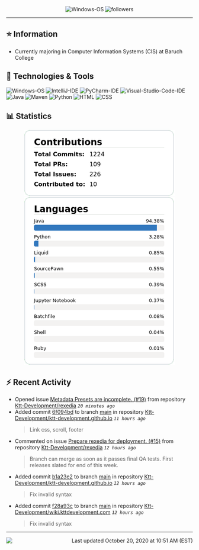 <div align="center">
    <img 
        src="https://img.shields.io/badge/OS-Windows-informational?style=for-the-badge&color=3278be"
        alt="Windows-OS">
    <img 
        src="https://img.shields.io/github/followers/katsute?color=3278be&style=for-the-badge"
        alt="followers">
</div>

<hr>

## ⭐ Information

 - Currently majoring in Computer Information Systems (CIS) at Baruch College

## 🔧 Technologies & Tools

<img 
    src="https://img.shields.io/badge/OS-Windows-informational?style=flat-square&color=3278be"
    alt="Windows-OS">
<img 
    src="https://img.shields.io/badge/Editor-IntelliJ_IDEA-informational?style=flat-square&logo=intellij-idea&logoColor=white&color=3278be"
    alt="IntelliJ-IDE">
<img 
    src="https://img.shields.io/badge/Editor-PyCharm-informational?style=flat-square&logo=pycharm&logoColor=white&color=3278be"
    alt="PyCharm-IDE">
<img 
    src="https://img.shields.io/badge/Editor-Visual_Studio_Code-informational?style=flat-square&logo=Visual-Studio-Code&logoColor=white&color=3278be"
    alt="Visual-Studio-Code-IDE">
<img 
    src="https://img.shields.io/badge/Code-Java-informational?style=flat-square&logo=java&logoColor=white&color=3278be"
    alt="Java">
<img 
    src="https://img.shields.io/badge/Tools-Maven-informational?style=flat-square&logo=apache-maven&logoColor=white&color=3278be"
    alt="Maven">
<img 
    src="https://img.shields.io/badge/Code-Python-informational?style=flat-square&logo=python&logoColor=white&color=3278be"
    alt="Python">
<img 
    src="https://img.shields.io/badge/Code-HTML-informational?style=flat-square&logo=html5&logoColor=white&color=3278be"
    alt="HTML">
<img 
    src="https://img.shields.io/badge/Code-CSS-informational?style=flat-square&logo=css-wizardry&logoColor=white&color=3278be"
    alt="CSS">

## 📊 Statistics
<div align="center">
    <a href="https://github.com/Katsute/">
        <img src="https://github.com/Katsute/Katsute/blob/main/contributions.png">
    </a>
    <a href="https://github.com/Katsute/">
        <img src="https://github.com/Katsute/Katsute/blob/main/languages.png">
    </a>
</div>

## ⚡ Recent Activity

 - Opened issue [Metadata Presets are incomplete. (#19)](https://github.com/Ktt-Development/rexedia/issues/19) from repository [Ktt-Development/rexedia](https://github.com/Ktt-Development/rexedia)  *`20 minutes ago`*
 - Added commit [6f094bd](https://github.com/Ktt-Development/ktt-development.github.io/commit/6f094bd23361b9d07a8bccf1dddee3b7f32da861) to branch [main](https://github.com/Ktt-Development/ktt-development.github.io/tree/main) in repository [Ktt-Development/ktt-development.github.io](https://github.com/Ktt-Development/ktt-development.github.io)  *`11 hours ago`*
   > Link css, scroll, footer
 - Commented on issue [Prepare rexedia for deployment. (#15)](https://github.com/Ktt-Development/rexedia/pull/15#issuecomment-712539430) from repository [Ktt-Development/rexedia](https://github.com/Ktt-Development/rexedia)  *`12 hours ago`*
   > Branch can merge as soon as it passes final QA tests. First releases slated for end of this week.
 - Added commit [b1a23e2](https://github.com/Ktt-Development/ktt-development.github.io/commit/b1a23e2a5208761dd121ab8a3393b5218245bd5c) to branch [main](https://github.com/Ktt-Development/ktt-development.github.io/tree/main) in repository [Ktt-Development/ktt-development.github.io](https://github.com/Ktt-Development/ktt-development.github.io)  *`12 hours ago`*
   > Fix invalid syntax
 - Added commit [f28a93c](https://github.com/Ktt-Development/wiki.kttdevelopment.com/commit/f28a93cb8e0da88dda4d949f7a9d951df038b1fb) to branch [main](https://github.com/Ktt-Development/wiki.kttdevelopment.com/tree/main) in repository [Ktt-Development/wiki.kttdevelopment.com](https://github.com/Ktt-Development/wiki.kttdevelopment.com)  *`12 hours ago`*
   > Fix invalid syntax

---
<img align="left" src="https://github.com/Katsute/Katsute/workflows/Update%20README.md/badge.svg"><p align="right">Last updated October 20, 2020 at 10:51 AM (EST)</p>
